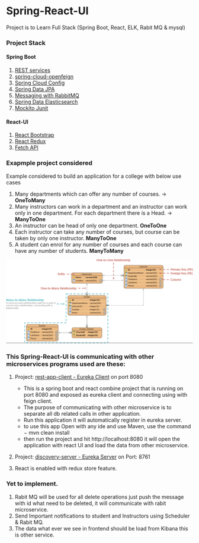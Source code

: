 # Spring-React-UI
Project is to Learn Full Stack (Spring Boot, React, ELK, Rabit MQ &amp; mysql)

### Project Stack
#### Spring Boot
1. <a href="https://spring.io/guides/gs/reactive-rest-service/">REST services</a>
2. <a href="https://docs.spring.io/spring-cloud-openfeign/docs/current/reference/html/">spring-cloud-openfeign</a>
3. <a href="https://docs.spring.io/spring-cloud-config/docs/current/reference/html/">Spring Cloud Config</a>
4. <a href="https://spring.io/projects/spring-data-jpa/">Spring Data JPA</a>
5. <a href="https://spring.io/guides/gs/messaging-rabbitmq/">Messaging with RabbitMQ</a>
6. <a href="https://spring.io/projects/spring-data-elasticsearch">Spring Data Elasticsearch</a>
7. <a href="https://www.baeldung.com/mockito-series">Mockito Junit</a>

#### React-UI
1. <a href="https://react-bootstrap.github.io/getting-started/introduction/">React Bootstrap</a>
2. <a href="https://react-redux.js.org/introduction/getting-started">React Redux</a>
3. <a href="https://www.geeksforgeeks.org/how-to-fetch-data-from-an-api-in-reactjs/">Fetch API</a>

### Exapmple project considered
Example considered to build an application for a college with below use cases

1. Many departments which can offer any number of courses. -> <b> OneToMany </b>
2. Many instructors can work in a department and an instructor can work only in one department. For each department there is a Head. -> <b> ManyToOne </b>
3. An instructor can be head of only one department. <b> OneToOne </b>
4. Each instructor can take any number of courses, but course can be taken by only one instructor. <b> ManyToOne </b>
5. A student can enrol for any number of courses and each course can have any number of students. <b> ManyToMany </b>

![img_1.png](/ERD-College.png)

### This Spring-React-UI is communicating with other microservices programs used are these:

1. Project: <a href="https://github.com/rmanda90/rest-app-client">rest-app-client - Eureka Client</a> on port 8080
    - This is a spring boot and react combine project that is running on port 8080 and exposed as eureka client and connecting using with feign client.
    - The purpose of communicating with other microservice is to separate all db related calls in other application.
    - Run this application it will automatically register in eureka server.
    - to use this app Open with any ide and use Maven, use the command − mvn clean install 
    - then run the project and hit http://localhost:8080 it will open the application with react UI and load the data from other microservice.

2. Project: <a href="https://github.com/rmanda90/discovery-server">discovery-server - Eureka Server</a> on Port: 8761
3. React is enabled with redux store feature.
### Yet to implement.
1. Rabit MQ will be used for all delete operations just push the message with id what need to be deleted, it will communicate with rabit microservice.
2. Send Important notifications to student and Instructors using Scheduler & Rabit MQ.
3. The data what ever we see in frontend should be load from Kibana this is other service. 
